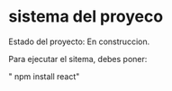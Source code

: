 <h1> sistema del proyeco</h1>

Estado del proyecto: En construccion.

Para ejecutar el sitema, debes poner:

" npm install react"
